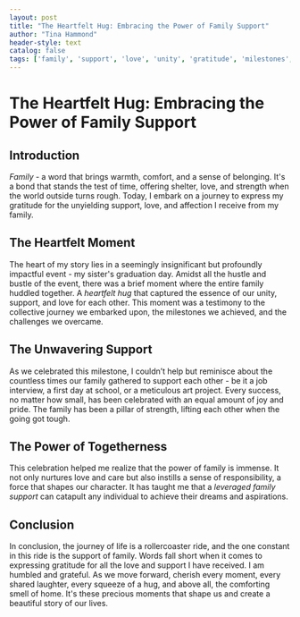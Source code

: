 ```yaml
---
layout: post
title: "The Heartfelt Hug: Embracing the Power of Family Support"
author: "Tina Hammond"
header-style: text
catalog: false
tags: ['family', 'support', 'love', 'unity', 'gratitude', 'milestones', 'journey']
---
```


# The Heartfelt Hug: Embracing the Power of Family Support

## Introduction

*Family* - a word that brings warmth, comfort, and a sense of belonging. It's a bond that stands the test of time, offering shelter, love, and strength when the world outside turns rough. Today, I embark on a journey to express my gratitude for the unyielding support, love, and affection I receive from my family.

## The Heartfelt Moment

The heart of my story lies in a seemingly insignificant but profoundly impactful event - my sister's graduation day. Amidst all the hustle and bustle of the event, there was a brief moment where the entire family huddled together. A *heartfelt hug* that captured the essence of our unity, support, and love for each other. This moment was a testimony to the collective journey we embarked upon, the milestones we achieved, and the challenges we overcame.

## The Unwavering Support

As we celebrated this milestone, I couldn’t help but reminisce about the countless times our family gathered to support each other - be it a job interview, a first day at school, or a meticulous art project. Every success, no matter how small, has been celebrated with an equal amount of joy and pride. The family has been a pillar of strength, lifting each other when the going got tough.

## The Power of Togetherness

This celebration helped me realize that the power of family is immense. It not only nurtures love and care but also instills a sense of responsibility, a force that shapes our character. It has taught me that a *leveraged family support* can catapult any individual to achieve their dreams and aspirations.

## Conclusion

In conclusion, the journey of life is a rollercoaster ride, and the one constant in this ride is the support of family. Words fall short when it comes to expressing gratitude for all the love and support I have received. I am humbled and grateful. As we move forward, cherish every moment, every shared laughter, every squeeze of a hug, and above all, the comforting smell of home. It's these precious moments that shape us and create a beautiful story of our lives.
